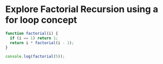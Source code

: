 # Explore Factorial Recursion using a for loop concept

```jsx
function factorial(i) {
  if (i == 1) return 1;
  return i * factorial(i - 1);
}

console.log(factorial(5));
```
